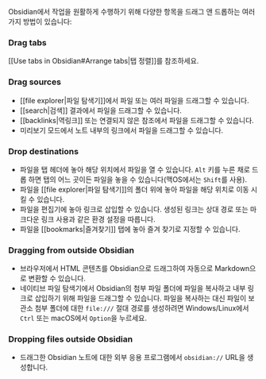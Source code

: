 Obsidian에서 작업을 원활하게 수행하기 위해 다양한 항목을 드래그 앤 드롭하는 여러 가지 방법이 있습니다:

### Drag tabs

[[Use tabs in Obsidian#Arrange tabs|탭 정렬]]를 참조하세요.

### Drag sources

- [[file explorer|파일 탐색기]]에서 파일 또는 여러 파일을 드래그할 수 있습니다.
- [[search|검색]] 결과에서 파일을 드래그할 수 있습니다.
- [[backlinks|역링크]] 또는 연결되지 않은 참조에서 파일을 드래그할 수 있습니다.
- 미리보기 모드에서 노트 내부의 링크에서 파일을 드래그할 수 있습니다.

### Drop destinations

- 파일을 탭 헤더에 놓아 해당 위치에서 파일을 열 수 있습니다. `Alt` 키를 누른 채로 드롭 하면 탭의 어느 곳이든 파일을 놓을 수 있습니다(맥OS에서는 `Shift`를 사용).
- 파일을 [[file explorer|파일 탐색기]]의 폴더 위에 놓아 파일을 해당 위치로 이동 시킬 수 있습니다.
- 파일을 편집기에 놓아 링크로 삽입할 수 있습니다. 생성된 링크는 상대 경로 또는 마크다운 링크 사용과 같은 환경 설정을 따릅니다.
- 파일을 [[bookmarks|즐겨찾기]] 탭에 놓아 즐겨 찾기로 지정할 수 있습니다.

### Dragging from outside Obsidian

- 브라우저에서 HTML 콘텐츠를 Obsidian으로 드래그하여 자동으로 Markdown으로 변환할 수 있습니다.
- 네이티브 파일 탐색기에서 Obsidian의 첨부 파일 폴더에 파일을 복사하고 내부 링크로 삽입하기 위해 파일을 드래그할 수 있습니다. 파일을 복사하는 대신 파일이 보관소 첨부 폴더에 대한 `file:///` 절대 경로를 생성하려면 Windows/Linux에서 `Ctrl` 또는 macOS에서 `Option`을 누르세요.

### Dropping files outside Obsidian

- 드래그한 Obsidian 노트에 대한 외부 응용 프로그램에서 `obsidian://` URL을 생성합니다.
